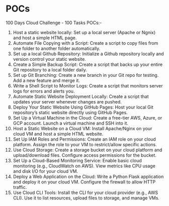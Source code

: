 # POCs
100 Days Cloud Challenge - 100 Tasks
  POCs:-
  1. Host a static website locally: Set up a local server (Apache or Ngnix) and host a simple HTML page.
  2. Automate File Copying with a Script: Create a script to copy files from one folder to another folder automatically.
  3. Set up a local Github Repository: Initialize a Github repository locally and version control your static website.
  4. Create a Simple Backup Script: Create a script that backs up your entire Git repository to a local folder daily.
  5. Set up Git Branching: Create a new branch in your Git repo for testing. Add a new feature and merge it.
  6. Write a Shell Script to Monitor Logs: Create a script that monitors server logs for errors and alerts you.
  7. Automate Static Website Deployment Locally: Create a script that updates your server whenever changes are pushed.
  8. Deploy Your Static Website Using GitHub Pages: Host your local Git repository’s static website directly using GitHub Pages.
  9. Set Up a Virtual Machine in the Cloud: Create a free-tier AWS, Azure, or GCP account. Launch a virtual machine and SSH into it.
  10. Host a Static Website on a Cloud VM: Install Apache/Nginx on your cloud VM and host a simple HTML website.
  11. Set Up IAM Roles and Permissions: Create an IAM role on your cloud platform. Assign the role to your VM to restrict/allow specific actions.
  12. Use Cloud Storage: Create a storage bucket on your cloud platform and upload/download files. Configure access permissions for the bucket.
  13. Set Up a Cloud-Based Monitoring Service: Enable basic cloud monitoring (e.g., CloudWatch on AWS). View metrics like CPU usage and disk I/O for your cloud VM.
  14. Deploy a Web Application on the Cloud: Write a Python Flask application and deploy it on your cloud VM. Configure the firewall to allow HTTP traffic.
  15. Use Cloud CLI Tools: Install the CLI for your cloud provider (e.g., AWS CLI). Use it to list resources, upload files to storage, and manage VMs.




